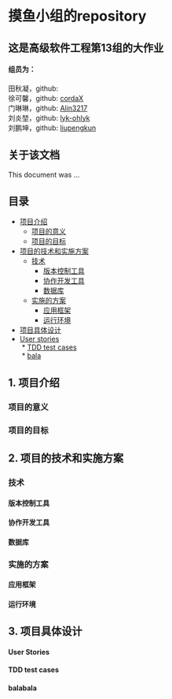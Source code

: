 # 摸鱼小组的repository

## 这是高级软件工程第13组的大作业
#### 组员为：
田秋凝，github:  
徐可馨，github: [cordaX](https://github.com/cordaX)  
门琳琳，github: [Alin3217](https://github.com/Alin3217)  
刘炎堃，github: [lyk-ohlyk](https://github.com/lyk-ohlyk)  
刘鹏坤，github: [liupengkun](https://github.com/liupengkun)  

## 关于该文档
This document was ...

## 目录

* [项目介绍](#1-%E9%A1%B9%E7%9B%AE%E4%BB%8B%E7%BB%8D)  
  * [项目的意义](#%E9%A1%B9%E7%9B%AE%E7%9A%84%E6%84%8F%E4%B9%89)  
  * [项目的目标](%E9%A1%B9%E7%9B%AE%E7%9A%84%E7%9B%AE%E6%A0%87)  
* [项目的技术和实施方案](#2-%E9%A1%B9%E7%9B%AE%E7%9A%84%E6%8A%80%E6%9C%AF%E5%92%8C%E5%AE%9E%E6%96%BD%E6%96%B9%E6%A1%88)  
  * [技术](#%E6%8A%80%E6%9C%AF)  
    * [版本控制工具](#%E7%89%88%E6%9C%AC%E6%8E%A7%E5%88%B6%E5%B7%A5%E5%85%B7)  
    * [协作开发工具](#%E5%8D%8F%E4%BD%9C%E5%BC%80%E5%8F%91%E5%B7%A5%E5%85%B7)  
    * [数据库](#%E6%95%B0%E6%8D%AE%E5%BA%93)  
  * [实施的方案](#%E5%AE%9E%E6%96%BD%E7%9A%84%E6%96%B9%E6%A1%88)  
    * [应用框架](#%E5%BA%94%E7%94%A8%E6%A1%86%E6%9E%B6)  
    * [运行环境](#%E8%BF%90%E8%A1%8C%E7%8E%AF%E5%A2%83)  
* [项目具体设计](#3-%E9%A1%B9%E7%9B%AE%E5%85%B7%E4%BD%93%E8%AE%BE%E8%AE%A1)  
* [User stories](#user-stories)  
  * [TDD test cases](#tdd-test-cases)  
  * [bala](#balabala)  


## 1. 项目介绍
### 项目的意义

### 项目的目标

## 2. 项目的技术和实施方案
### 技术
#### 版本控制工具
#### 协作开发工具
#### 数据库


### 实施的方案
#### 应用框架
#### 运行环境

## 3. 项目具体设计
#### User Stories
#### TDD test cases
#### balabala


